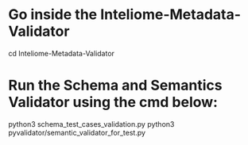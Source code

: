 # Go inside the Inteliome-Metadata-Validator
cd Inteliome-Metadata-Validator

# Run the Schema and Semantics Validator using the cmd below:
python3 schema_test_cases_validation.py
python3 pyvalidator/semantic_validator_for_test.py